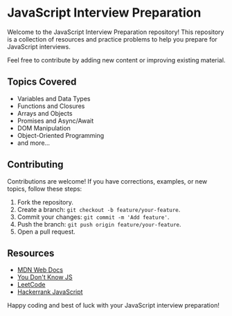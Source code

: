 # JavaScript Interview Preparation

Welcome to the JavaScript Interview Preparation repository! This repository is a collection of resources and practice problems to help you prepare for JavaScript interviews.


Feel free to contribute by adding new content or improving existing material.

## Topics Covered

- Variables and Data Types
- Functions and Closures
- Arrays and Objects
- Promises and Async/Await
- DOM Manipulation
- Object-Oriented Programming
- and more...

## Contributing

Contributions are welcome! If you have corrections, examples, or new topics, follow these steps:

1. Fork the repository.
2. Create a branch: `git checkout -b feature/your-feature`.
3. Commit your changes: `git commit -m 'Add feature'`.
4. Push the branch: `git push origin feature/your-feature`.
5. Open a pull request.

## Resources

- [MDN Web Docs](https://developer.mozilla.org/en-US/docs/Web/JavaScript)
- [You Don't Know JS](https://github.com/getify/You-Dont-Know-JS)
- [LeetCode](https://leetcode.com/)
- [Hackerrank JavaScript](https://www.hackerrank.com/domains/tutorials/10-days-of-javascript)

Happy coding and best of luck with your JavaScript interview preparation!
